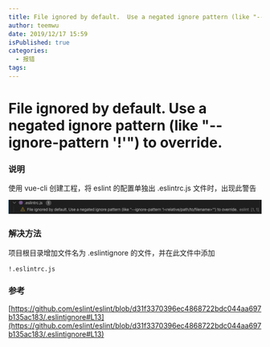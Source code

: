 ```yaml
---
title: File ignored by default.  Use a negated ignore pattern (like "--ignore-pattern '!'") to override.
author: teemwu
date: 2019/12/17 15:59
isPublished: true
categories:
  - 报错
tags:
---
```


# File ignored by default.  Use a negated ignore pattern (like "--ignore-pattern '!'") to override.

### 说明
使用 vue-cli 创建工程，将 eslint 的配置单独出 .eslintrc.js 文件时，出现此警告

![](/public/imgs/2019/12/17/2019121715590.png)

### 解决方法
项目根目录增加文件名为 .eslintignore 的文件，并在此文件中添加

```
!.eslintrc.js

```

### 参考

[https://github.com/eslint/eslint/blob/d31f3370396ec4868722bdc044aa697b135ac183/.eslintignore#L13](https://github.com/eslint/eslint/blob/d31f3370396ec4868722bdc044aa697b135ac183/.eslintignore#L13)